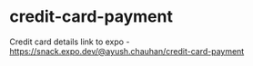 # credit-card-payment
Credit card details
link to expo - https://snack.expo.dev/@ayush.chauhan/credit-card-payment
